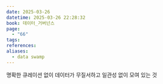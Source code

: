 ```yaml
---
date: 2025-03-26
datetime: 2025-03-26 22:28:32
book: 데이터_거버넌스
page:
  - "66"
tags: 
references: 
aliases:
  - data swamp
---
```

명확한 큐레이션 없이 데이터가 무질서하고 일관성 없이 모여 있는 것